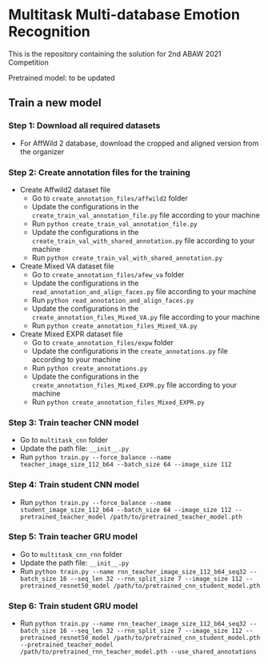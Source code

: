 # Multitask Multi-database Emotion Recognition

This is the repository containing the solution for 2nd ABAW 2021 Competition

Pretrained model: to be updated

## Train a new model

### Step 1: Download all required datasets
- For AffWild 2 database, download the cropped and aligned version from the organizer

### Step 2: Create annotation files for the training
- Create Affwild2 dataset file
    - Go to `create_annotation_files/affwild2` folder
    - Update the configurations in the `create_train_val_annotation_file.py` file according to your machine
    - Run `python create_train_val_annotation_file.py`
    - Update the configurations in the `create_train_val_with_shared_annotation.py` file according to your machine
    - Run `python create_train_val_with_shared_annotation.py`
- Create Mixed VA dataset file
    - Go to `create_annotation_files/afew_va` folder
    - Update the configurations in the `read_annotation_and_align_faces.py` file according to your machine
    - Run `python read_annotation_and_align_faces.py`
    - Update the configurations in the `create_annotation_files_Mixed_VA.py` file according to your machine
    - Run `python create_annotation_files_Mixed_VA.py`
- Create Mixed EXPR dataset file
    - Go to `create_annotation_files/expw` folder
    - Update the configurations in the `create_annotations.py` file according to your machine
    - Run `python create_annotations.py`
    - Update the configurations in the `create_annotation_files_Mixed_EXPR.py` file according to your machine
    - Run `python create_annotation_files_Mixed_EXPR.py`


### Step 3: Train teacher CNN model
- Go to `multitask_cnn` folder
- Update the path file: `__init__.py`
- Run `python train.py --force_balance --name teacher_image_size_112_b64 --batch_size 64 --image_size 112`
  
### Step 4: Train student CNN model
- Run `python train.py --force_balance --name student_image_size_112_b64 --batch_size 64 --image_size 112 --pretrained_teacher_model /path/to/pretrained_teacher_model.pth`

### Step 5: Train teacher GRU model
- Go to `multitask_cnn_rnn` folder
- Update the path file: `__init__.py`
- Run `python train.py --name rnn_teacher_image_size_112_b64_seq32 --batch_size 16 --seq_len 32 --rnn_split_size 7 --image_size 112 --pretrained_resnet50_model /path/to/pretrained_cnn_student_model.pth`

### Step 6: Train student GRU model

- Run `python train.py --name rnn_teacher_image_size_112_b64_seq32 --batch_size 16 --seq_len 32 --rnn_split_size 7 --image_size 112 --pretrained_resnet50_model /path/to/pretrained_cnn_student_model.pth --pretrained_teacher_model /path/to/pretrained_rnn_teacher_model.pth --use_shared_annotations`

